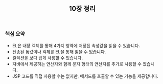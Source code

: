<header>
  <h2>10장 정리</h2>
</header>

<body>
  <h3>핵심 요약</h3>
  <ul>
    <li>EL은 내장 객체를 통해 4가지 영역에 저장된 속성값을 읽을 수 있습니다.</li>
    <li>전송된 폼값이나 객체를 EL을 통해 읽을 수 있습니다.</li>
    <li>컬렉션을 보다 쉽게 사용할 수 있습니다.</li>
    <li>자바에서 제공하는 연산자와 함께 문자 형태의 연산자를 추가로 사용할 수 있습니다.</li>
    <li>JSP 코드를 직접 사용할 수는 없지만, 메서드를 호출할 수 있는 기능을 제공합니다.</li>
  </ul>
</body> 

